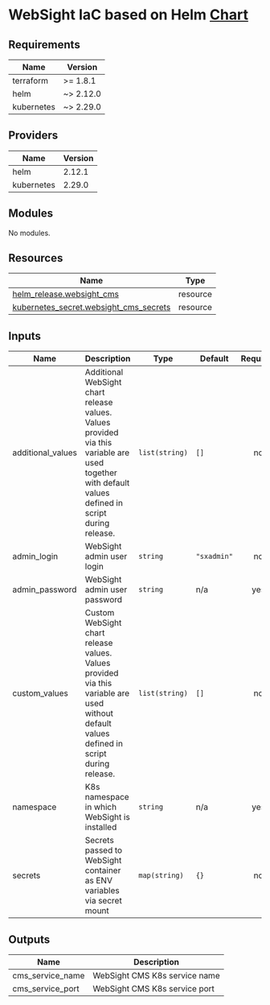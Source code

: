 # WebSight IaC based on Helm [Chart](https://github.com/websight-io/charts/tree/main/websight-cms)
<!-- BEGIN_TF_DOCS -->
## Requirements

| Name | Version |
|------|---------|
| terraform | >= 1.8.1 |
| helm | ~> 2.12.0 |
| kubernetes | ~> 2.29.0 |

## Providers

| Name | Version |
|------|---------|
| helm | 2.12.1 |
| kubernetes | 2.29.0 |

## Modules

No modules.

## Resources

| Name | Type |
|------|------|
| [helm_release.websight_cms](https://registry.terraform.io/providers/hashicorp/helm/latest/docs/resources/release) | resource |
| [kubernetes_secret.websight_cms_secrets](https://registry.terraform.io/providers/hashicorp/kubernetes/latest/docs/resources/secret) | resource |

## Inputs

| Name | Description | Type | Default | Required |
|------|-------------|------|---------|:--------:|
| additional\_values | Additional WebSight chart release values. Values provided via this variable are used together with default values defined in script during release. | `list(string)` | `[]` | no |
| admin\_login | WebSight admin user login | `string` | `"sxadmin"` | no |
| admin\_password | WebSight admin user password | `string` | n/a | yes |
| custom\_values | Custom WebSight chart release values. Values provided via this variable are used without default values defined in script during release. | `list(string)` | `[]` | no |
| namespace | K8s namespace in which WebSight is installed | `string` | n/a | yes |
| secrets | Secrets passed to WebSight container as ENV variables via secret mount | `map(string)` | `{}` | no |

## Outputs

| Name | Description |
|------|-------------|
| cms\_service\_name | WebSight CMS K8s service name |
| cms\_service\_port | WebSight CMS K8s service port |
<!-- END_TF_DOCS -->